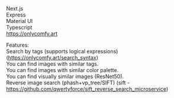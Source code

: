Next.js <br>
Express <br>
Material UI <br>
Typescript <br>
https://onlycomfy.art
 
 
Features: <br>
Search by tags (supports logical expressions) (https://onlycomfy.art/search_syntax) <br>
You can find images with similar tags. <br>
You can find images with similar color palette. <br>
You can find visually similar images (ResNet50). <br>
Reverse image search (phash+vp_tree/SIFT) (sift - https://github.com/qwertyforce/sift_reverse_search_microservice)
